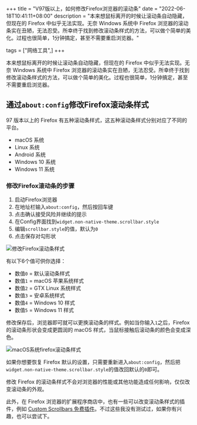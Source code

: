 +++
title = "V97版以上，如何修改Firefox浏览器的滚动条"
date = "2022-06-18T10:41:11+08:00"
description = "本来想鼠标离开的时候让滚动条自动隐藏，但现在的 Firefox 中似乎无法实现。无奈 Windows 系统中 Firefox 浏览器的滚动条实在丑陋，无法忍受。所幸终于找到修改滚动条样式的方法，可以做个简单的美化。过程也很简单，1分钟搞定，甚至不需要重启浏览器。"

tags = ["网络工具",]
+++

本来想鼠标离开的时候让滚动条自动隐藏，但现在的 Firefox 中似乎无法实现。无奈 Windows 系统中 Firefox 浏览器的滚动条实在丑陋，无法忍受。所幸终于找到修改滚动条样式的方法，可以做个简单的美化。过程也很简单，1分钟搞定，甚至不需要重启浏览器。
<!--more-->

## 通过`about:config`修改Firefox滚动条样式

97 版本以上的 Firefox 有五种滚动条样式，这五种滚动条样式分别对应了不同的平台。

* macOS 系统
* Linux 系统
* Android 系统
* Windows 10 系统
* Windows 11 系统

### 修改Firefox滚动条的步骤

1. 启动Firefox浏览器
2. 在地址栏输入`about:config`，然后按回车键
3. 点击确认接受风险并继续的提示
4. 在Config界面找到`widget.non-native-theme.scrollbar.style`
5. 编辑`scrollbar.style`的值，默认为`0`
6. 点击保存对勾形状

![修改Firefox滚动条样式](/images/2022/0618-修改Firefox滚动条样式.jpg)

有以下6个值可供你选择：

* 数值`0` = 默认滚动条样式
* 数值`1` = macOS 苹果系统样式
* 数值`2` = GTX Linux 系统样式
* 数值`3` = 安卓系统样式
* 数值`4` = Windows 10 样式
* 数值`5` = Windows 11 样式

修改保存后，浏览器即可就可以更换滚动条的样式。例如当你输入`1`之后，Firefox 的滚动条形状会变成更圆润的 macOS 样式，当鼠标接触后滚动条的颜色会变成深色。

![macOS系统firefox滚动条样式](/images/2022/0618-macOS系统firefox滚动条样式.jpg)

如果你想要恢复 Firefox 默认的设置，只需要重新进入`about:config`，然后把`widget.non-native-theme.scrollbar.style`的值改回默认的`0`即可。

修改 Firefox 的滚动条样式不会对浏览器的性能或其他功能造成任何影响，仅仅改变滚动条的外观。

此外，在 Firefox 浏览器的扩展程序商店中，也有一些可以改变滚动条样式的插件，例如 [Custom Scrollbars 免费插件](https://addons.mozilla.org/en-GB/firefox/addon/custom-scrollbars/)。不过这些我没有测试过，如果你有兴趣，也可以尝试下。